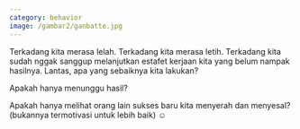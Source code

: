```yaml
---
category: behavior
image: /gambar2/ganbatte.jpg
---
```


Terkadang kita merasa lelah. Terkadang kita merasa letih. Terkadang kita sudah nggak sanggup melanjutkan estafet kerjaan kita yang belum nampak hasilnya. Lantas, apa yang sebaiknya kita lakukan?

Apakah hanya menunggu hasil?

Apakah hanya melihat orang lain sukses baru kita menyerah dan menyesal? (bukannya termotivasi untuk lebih baik) ☺